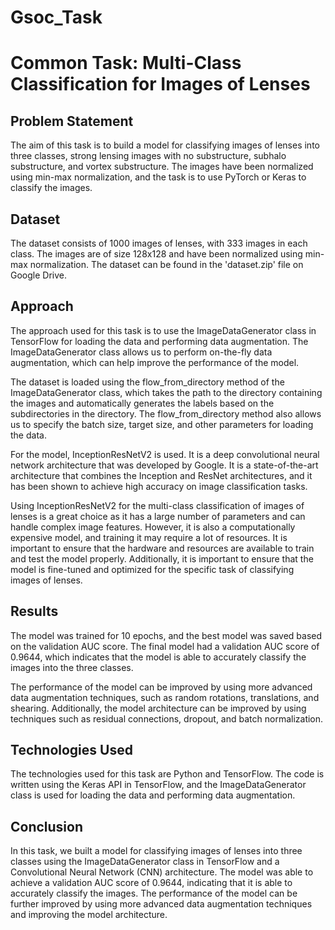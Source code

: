 # Gsoc_Task
# Common Task: Multi-Class Classification for Images of Lenses
## Problem Statement
The aim of this task is to build a model for classifying images of lenses into three classes, strong lensing images with no substructure, subhalo substructure, and vortex substructure. The images have been normalized using min-max normalization, and the task is to use PyTorch or Keras to classify the images.

## Dataset
The dataset consists of 1000 images of lenses, with 333 images in each class. The images are of size 128x128 and have been normalized using min-max normalization. The dataset can be found in the 'dataset.zip' file on Google Drive.

## Approach
The approach used for this task is to use the ImageDataGenerator class in TensorFlow for loading the data and performing data augmentation. The ImageDataGenerator class allows us to perform on-the-fly data augmentation, which can help improve the performance of the model.

The dataset is loaded using the flow_from_directory method of the ImageDataGenerator class, which takes the path to the directory containing the images and automatically generates the labels based on the subdirectories in the directory. The flow_from_directory method also allows us to specify the batch size, target size, and other parameters for loading the data.

For the model, InceptionResNetV2 is used. It is a deep convolutional neural network architecture that was developed by Google. It is a state-of-the-art architecture that combines the Inception and ResNet architectures, and it has been shown to achieve high accuracy on image classification tasks.

Using InceptionResNetV2 for the multi-class classification of images of lenses is a great choice as it has a large number of parameters and can handle complex image features. However, it is also a computationally expensive model, and training it may require a lot of resources. It is important to ensure that the hardware and resources are available to train and test the model properly. Additionally, it is important to ensure that the model is fine-tuned and optimized for the specific task of classifying images of lenses.

## Results
The model was trained for 10 epochs, and the best model was saved based on the validation AUC score. The final model had a validation AUC score of 0.9644, which indicates that the model is able to accurately classify the images into the three classes.

The performance of the model can be improved by using more advanced data augmentation techniques, such as random rotations, translations, and shearing. Additionally, the model architecture can be improved by using techniques such as residual connections, dropout, and batch normalization.

## Technologies Used
The technologies used for this task are Python and TensorFlow. The code is written using the Keras API in TensorFlow, and the ImageDataGenerator class is used for loading the data and performing data augmentation.

## Conclusion
In this task, we built a model for classifying images of lenses into three classes using the ImageDataGenerator class in TensorFlow and a Convolutional Neural Network (CNN) architecture. The model was able to achieve a validation AUC score of 0.9644, indicating that it is able to accurately classify the images. The performance of the model can be further improved by using more advanced data augmentation techniques and improving the model architecture.
